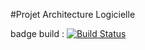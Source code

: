 #Projet Architecture Logicielle

badge build : [![Build Status](https://travis-ci.org/ryhita/gilded-rose.svg?branch=master)](https://travis-ci.org/ryhita/gilded-rose)


